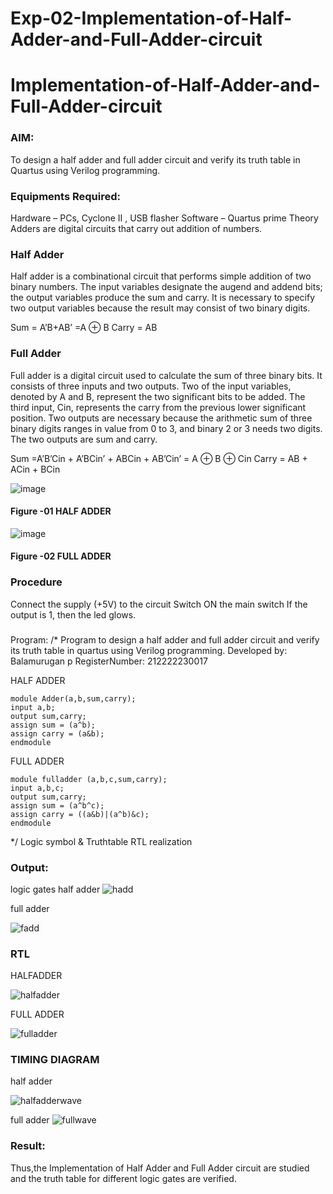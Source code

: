 # Exp-02-Implementation-of-Half-Adder-and-Full-Adder-circuit

# Implementation-of-Half-Adder-and-Full-Adder-circuit
### AIM:
To design a half adder and full adder circuit and verify its truth table in Quartus using Verilog programming.

### Equipments Required:
Hardware – PCs, Cyclone II , USB flasher
Software – Quartus prime
Theory
Adders are digital circuits that carry out addition of numbers.

### Half Adder
Half adder is a combinational circuit that performs simple addition of two binary numbers. The input variables designate the augend and addend bits; the output variables produce the sum and carry. It is necessary to specify two output variables because the result may consist of two binary digits.

Sum = A’B+AB’ =A ⊕ B Carry = AB

### Full Adder
Full adder is a digital circuit used to calculate the sum of three binary bits. It consists of three inputs and two outputs. Two of the input variables, denoted by A and B, represent the two significant bits to be added. The third input, Cin, represents the carry from the previous lower significant position. Two outputs are necessary because the arithmetic sum of three binary digits ranges in value from 0 to 3, and binary 2 or 3 needs two digits. The two outputs are sum and carry.

Sum =A’B’Cin + A’BCin’ + ABCin + AB’Cin’ = A ⊕ B ⊕ Cin Carry = AB + ACin + BCin

 ![image](https://user-images.githubusercontent.com/36288975/163552156-a13e5a56-c638-4110-97d9-8896907c8d25.png)

#### Figure -01 HALF ADDER 


![image](https://user-images.githubusercontent.com/36288975/163552057-b3547877-6d07-45b4-b7e0-bcfebfad9e1d.png)

#### Figure -02 FULL ADDER 

### Procedure

Connect the supply (+5V) to the circuit
Switch ON the main switch
If the output is 1, then the led glows.
### 
Program:
/*
Program to design a half adder and full adder circuit and verify its truth table in quartus using Verilog programming.
Developed by: Balamurugan p
RegisterNumber:  212222230017

HALF ADDER
```
module Adder(a,b,sum,carry);
input a,b;
output sum,carry;
assign sum = (a^b);
assign carry = (a&b);
endmodule
```
FULL ADDER
```
module fulladder (a,b,c,sum,carry);
input a,b,c;
output sum,carry;
assign sum = (a^b^c);
assign carry = ((a&b)|(a^b)&c);
endmodule
```
*/
Logic symbol & Truthtable
RTL realization

### Output:
logic gates
half adder
![hadd](https://user-images.githubusercontent.com/118680410/231664330-9096ad07-e77f-486f-b7fe-cc9de2b7e8f8.png)

full adder

![fadd](https://user-images.githubusercontent.com/118680410/231664352-78185c7f-9475-49d6-bd74-6c52a496aadb.png)

### RTL
HALFADDER

![halfadder](https://user-images.githubusercontent.com/118680410/231664739-6f473afd-76ae-4a1e-911b-9de1deeae2f9.png)

FULL ADDER

![fulladder](https://user-images.githubusercontent.com/118680410/231664768-bb706bc4-b42e-4f46-a244-4a76b9d06da0.png)

### TIMING DIAGRAM
half adder

![halfadderwave](https://user-images.githubusercontent.com/118680410/231665233-60861d5a-524a-4ab9-8344-83a2fb64057a.png)

full adder
![fullwave](https://user-images.githubusercontent.com/118680410/231665382-53f05756-7ad3-45de-8a97-7b409799860d.png)

### Result:
Thus,the Implementation of Half Adder and Full Adder circuit are studied and the truth table for different logic gates are verified.

